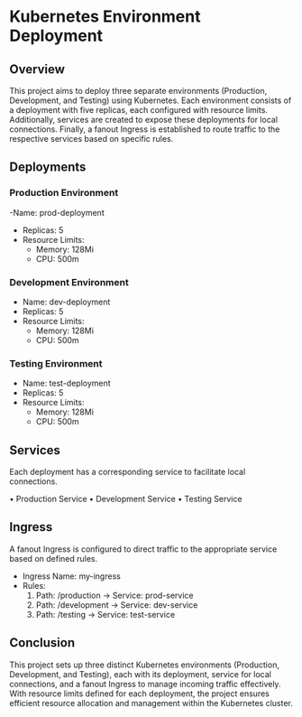 # Kubernetes Environment Deployment

## Overview
This project aims to deploy three separate environments (Production, Development, and Testing) using Kubernetes. Each environment consists of a deployment with five replicas, each configured with resource limits. Additionally, services are created to expose these deployments for local connections. Finally, a fanout Ingress is established to route traffic to the respective services based on specific rules.

## Deployments
### Production Environment
-Name: prod-deployment
- Replicas: 5
- Resource Limits: 
  - Memory: 128Mi
  - CPU: 500m

### Development Environment
- Name: dev-deployment
- Replicas: 5
- Resource Limits: 
  - Memory: 128Mi
  - CPU: 500m




### Testing Environment
- Name:  test-deployment
- Replicas:  5
- Resource Limits: 
  - Memory: 128Mi
  - CPU: 500m

## Services
Each deployment has a corresponding service to facilitate local connections.

•	Production Service
•	Development Service
•	Testing Service

## Ingress
A fanout Ingress is configured to direct traffic to the appropriate service based on defined rules.

- Ingress Name: my-ingress
- Rules:
  1. Path: /production → Service: prod-service
  2. Path: /development → Service: dev-service
  3. Path: /testing → Service: test-service

## Conclusion
This project sets up three distinct Kubernetes environments (Production, Development, and Testing), each with its deployment, service for local connections, and a fanout Ingress to manage incoming traffic effectively. With resource limits defined for each deployment, the project ensures efficient resource allocation and management within the Kubernetes cluster.
